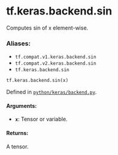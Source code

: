 <div itemscope itemtype="http://developers.google.com/ReferenceObject">
<meta itemprop="name" content="tf.keras.backend.sin" />
<meta itemprop="path" content="Stable" />
</div>

# tf.keras.backend.sin

Computes sin of x element-wise.

### Aliases:

* `tf.compat.v1.keras.backend.sin`
* `tf.compat.v2.keras.backend.sin`
* `tf.keras.backend.sin`

``` python
tf.keras.backend.sin(x)
```



Defined in [`python/keras/backend.py`](/code/stable/tensorflow/python/keras/backend.py).

<!-- Placeholder for "Used in" -->


#### Arguments:


* <b>`x`</b>: Tensor or variable.


#### Returns:

A tensor.
